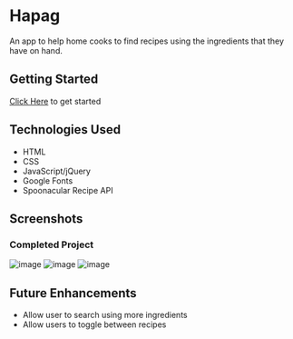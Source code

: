 # Hapag
An app to help home cooks to find recipes using the ingredients that they have on hand.

## Getting Started
[Click Here](https://ksudario.github.io/project-one/) to get started

## Technologies Used
- HTML
- CSS
- JavaScript/jQuery
- Google Fonts
- Spoonacular Recipe API

## Screenshots

### Completed Project
![image](https://i.imgur.com/VXxpQ8W.png)
![image](https://i.imgur.com/xw6OCLA.png)
![image](https://i.imgur.com/WFJ56lF.png)




## Future Enhancements
- Allow user to search using more ingredients
- Allow users to toggle between recipes
